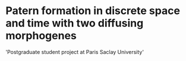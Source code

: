 # Patern formation in discrete space and time with two diffusing morphogenes
'Postgraduate student project at Paris Saclay University'
